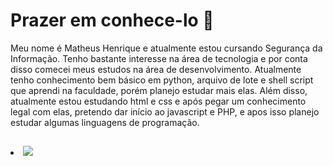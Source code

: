 <h1>Prazer em conhece-lo 👋</h1>

Meu nome é Matheus Henrique e atualmente estou cursando Segurança da Informação. Tenho bastante interesse na área de tecnologia e por conta disso comecei meus estudos na área de desenvolvimento. Atualmente tenho conhecimento bem básico em python, arquivo de lote e shell script que aprendi na faculdade, porém planejo estudar mais elas. Além disso, atualmente estou estudando html e css e após pegar um conhecimento legal com elas, pretendo dar início ao javascript e PHP, e apos isso planejo estudar algumas linguagens de programação.
##
<div>
<li>  <a href=" https://www.linkedin.com/in/matheus-lima-7221351a2/" targat="_blank"><img src="https://upload.wikimedia.org/wikipedia/commons/9/90/Wbseries_linkdin.png" target="_blank"></a></li>
</div>
